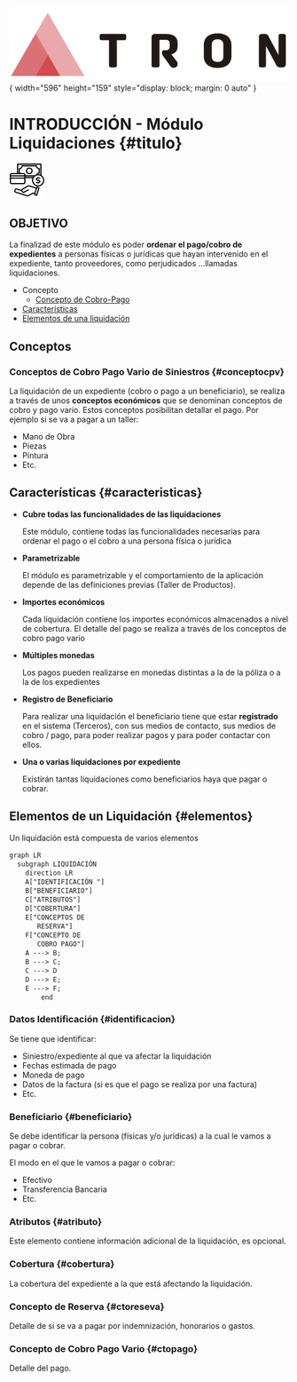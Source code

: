 ![LOGO TRON](./00-Imagen/logo-TRON.png){ width="596" height="159" style="display: block; margin: 0 auto" }

# INTRODUCCIÓN - Módulo Liquidaciones {#titulo}

![Imagen LIQUIDACIÓN](./00-Imagen/icono-liquidacion.png) 

## **OBJETIVO**
La finalizad de este módulo es poder __ordenar el pago/cobro de expedientes__ a personas físicas o jurídicas que hayan intervenido en el expediente, tanto proveedores, como perjudicados ...llamadas liquidaciones.     

- Concepto
  - [Concepto de Cobro-Pago](#conceptocpv)
- [Características](#caracteristicas)
- [Elementos de una liquidación](#elementos)


## **Conceptos**

### **Conceptos de Cobro Pago Vario de Siniestros** {#conceptocpv}

La liquidación de un expediente (cobro o pago a un beneficiario), se realiza a través de unos __conceptos económicos__ que se denominan conceptos de cobro y pago vario. Estos conceptos posibilitan detallar el pago. Por ejemplo si se va a pagar a un taller:

- Mano de Obra
- Piezas
- Pintura
- Etc.  
 

## **Características** {#caracteristicas}

- **Cubre todas las funcionalidades de las liquidaciones**  

  Este módulo, contiene todas las funcionalidades necesarias para ordenar el pago o el cobro a una persona física o jurídica

- **Parametrizable**  

  El  módulo es parametrizable y el comportamiento de la aplicación depende de las definiciones previas (Taller de Productos).  

- **Importes económicos**   

  Cada liquidación contiene los importes económicos almacenados a nivel de cobertura. El detalle del pago se realiza a través de los conceptos de cobro pago vario

- **Múltiples monedas**  

  Los pagos pueden realizarse en monedas distintas a la de la póliza o a la de los expedientes

- **Registro de Beneficiario**    

  Para realizar una liquidación el beneficiario tiene que estar **registrado** en el sistema (Terceros), con sus medios de contacto, sus medios de cobro / pago, para poder realizar pagos y para poder contactar con ellos.

- **Una o varias liquidaciones por expediente**   

  Existirán tantas liquidaciones como beneficiarios haya que pagar o cobrar.


## **Elementos de un Liquidación** {#elementos}

Un liquidación está compuesta de varios elementos  

```  mermaid
graph LR
  subgraph LIQUIDACIÓN
    direction LR
    A["IDENTIFICACIÓN "]
    B["BENEFICIARIO"]
    C["ATRIBUTOS"]
    D["COBERTURA"]
    E["CONCEPTOS DE 
       RESERVA"]
    F["CONCEPTO DE 
       COBRO PAGO"]
    A ---> B;
    B ---> C;
    C ---> D
    D ---> E;
    E ---> F;
        end
```  
### **Datos Identificación** {#identificacion}  

Se tiene que identificar:  

- Siniestro/expediente  al que va afectar la liquidación  
- Fechas estimada de pago  
- Moneda de pago  
- Datos de la factura (si es que el pago se realiza por una factura) 
- Etc.  

### **Beneficiario** {#beneficiario}  

Se debe identificar la persona (físicas y/o jurídicas) a la cual le vamos a pagar o cobrar.

El modo en el que le vamos a pagar o cobrar:  

- Efectivo
- Transferencia Bancaria
- Etc.

### **Atributos** {#atributo}  

Este elemento contiene información adicional de la liquidación, es opcional.

### **Cobertura** {#cobertura}  

 La cobertura del expediente a la que está afectando la liquidación.

### **Concepto de Reserva** {#ctoreseva}  

Detalle de si se va a pagar por indemnización, honorarios o gastos.

### **Concepto de Cobro Pago Vario** {#ctopago}  
Detalle del pago.